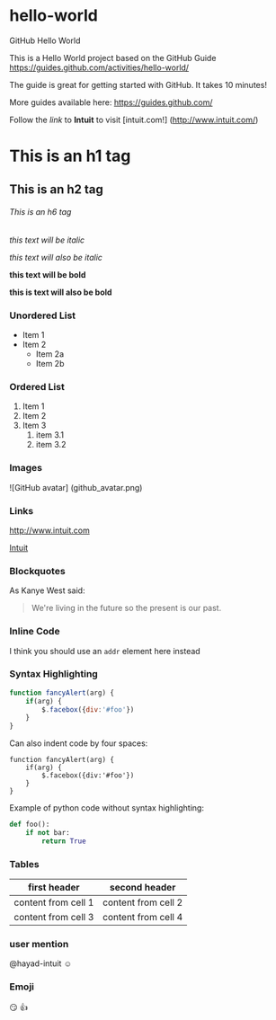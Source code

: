 # hello-world
GitHub Hello World

This is a Hello World project based on the GitHub Guide https://guides.github.com/activities/hello-world/

The guide is great for getting started with GitHub. It takes 10 minutes!

More guides available here: https://guides.github.com/

Follow the *link* to **Intuit** to visit [intuit.com!] (http://www.intuit.com/)

# This is an h1 tag
## This is an h2 tag
###### This is an h6 tag

*this text will be italic*

_this text will also be italic_

**this text will be bold**

__this is text will also be bold__

### Unordered List

* Item 1
* Item 2
    * Item 2a
    * Item 2b


### Ordered List

1. Item 1
2. Item 2
3. Item 3
    1. item 3.1
    2. item 3.2

### Images
![GitHub avatar] (github_avatar.png)

### Links
http://www.intuit.com

[Intuit](http://www.intuit.com)

### Blockquotes
As Kanye West said:
> We're living in the future so
> the present is our past.
> 

### Inline Code
I think you should use an
`addr` element here instead


### Syntax Highlighting
```javascript
function fancyAlert(arg) {
    if(arg) {
        $.facebox({div:'#foo'})
    }
}
```

Can also indent code by four spaces:

    function fancyAlert(arg) {
        if(arg) {
            $.facebox({div:'#foo'})
        }
    }

Example of python code without syntax highlighting:
```python
def foo():
    if not bar:
        return True
```

### Tables
first header | second header
-------------|--------------
content from cell 1 | content from cell 2
content from cell 3 | content from cell 4

### user mention
@hayad-intuit :relaxed:

### Emoji
:smirk:
:+1:



